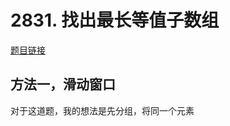 # 2831. 找出最长等值子数组
[题目链接](https://leetcode.cn/problems/find-the-longest-equal-subarray/description/)

## 方法一，滑动窗口
对于这道题，我的想法是先分组，将同一个元素

